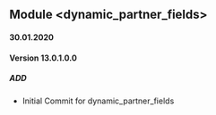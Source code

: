 ## Module <dynamic_partner_fields>

#### 30.01.2020
#### Version 13.0.1.0.0
##### ADD

- Initial Commit for dynamic_partner_fields


